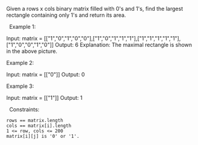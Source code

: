 Given a rows x cols binary matrix filled with 0's and 1's, find the largest rectangle containing only 1's and return its area.

 
Example 1:

Input: matrix = [["1","0","1","0","0"],["1","0","1","1","1"],["1","1","1","1","1"],["1","0","0","1","0"]]
Output: 6
Explanation: The maximal rectangle is shown in the above picture.


Example 2:

Input: matrix = [["0"]]
Output: 0


Example 3:

Input: matrix = [["1"]]
Output: 1


 
Constraints:


	rows == matrix.length
	cols == matrix[i].length
	1 <= row, cols <= 200
	matrix[i][j] is '0' or '1'.

